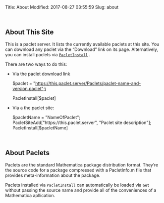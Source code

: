 Title: About
Modified: 2017-08-27 03:55:59
Slug: about

<a id="about-this-site" >&zwnj;</a>

## About This Site

This is a paclet server. It lists the currently available paclets at this site. You can download any paclet via the “Download” link on its page. Alternatively, you can install paclets via  [```PacletInstall```](https://www.wolframcloud.com/objects/b3m2a1.paclets/reference/PacletManager/ref/PacletInstall.html) .

There are two ways to do this:

* Via the paclet download link

	$paclet = 
	  "https://this.paclet.server/Paclets/paclet-name-and-version.paclet";\
	
	PacletInstall[$paclet]

* Via a the paclet site:

	$pacletName = "NameOfPaclet";
	PacletSiteAdd["https://this.paclet.server", "Paclet site description"];
	PacletInstall[$pacletName]

<a id="about-paclets" >&zwnj;</a>

## About Paclets

Paclets are the standard Mathematica package distribution format. They’re the source code for a package compressed with a PacletInfo.m file that provides meta-information about the package.

Paclets installed via  ```PacletInstall```  can automatically be loaded via  ```Get```  without passing the source name and provide all of the conveniences of a Mathematica apllication.